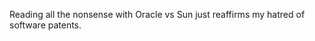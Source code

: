 <!--
id: 947046176
link: http://kevinisom.info/post/947046176/reading-all-the-nonsense-with-oracle-vs-sun-just
slug: reading-all-the-nonsense-with-oracle-vs-sun-just
date: Sat Aug 14 2010 00:15:06 GMT+1200 (NZST)
raw: {"blog_name":"kevinisom","id":947046176,"post_url":"http://kevinisom.info/post/947046176/reading-all-the-nonsense-with-oracle-vs-sun-just","slug":"reading-all-the-nonsense-with-oracle-vs-sun-just","type":"text","date":"2010-08-13 12:15:06 GMT","timestamp":1281701706,"state":"published","format":"html","reblog_key":"Vr2eWTV4","tags":[],"short_url":"http://tmblr.co/Zw68YyuSiSW","highlighted":[],"feed_item":"http://twitter.com/kev_nz/statuses/21050578603","from_feed_id":"650289","note_count":0,"title":null,"body":"<p>Reading all the nonsense with Oracle vs Sun just reaffirms my hatred of software patents.</p>"}
publish: 2010-08-014
tags: 
title: null
-->


Reading all the nonsense with Oracle vs Sun just reaffirms my hatred of
software patents.



